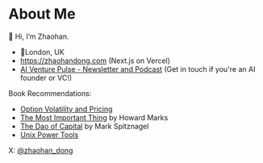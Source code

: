 <!---
zhaohan-dong/zhaohan-dong is a ✨ special ✨ repository because its `README.md` (this file) appears on your GitHub profile.
You can click the Preview link to take a look at your changes.
--->
# About Me
👋 Hi, I’m Zhaohan.

<ul>
  <li>📍London, UK</li>
  <li><a href="https://zhaohandong.com">https://zhaohandong.com</a> (Next.js on Vercel)</li>
  <li><a href="https://www.aiventurepulse.com">AI Venture Pulse - Newsletter and Podcast</a> (Get in touch if you're an AI founder or VC!)</li>
</ul>

Book Recommendations:
- [Option Volatility and Pricing](https://www.amazon.com/Option-Volatility-Pricing-Strategies-Techniques/dp/0071818774)
- [The Most Important Thing](https://www.amazon.com/Most-Important-Thing-Illuminated-Thoughtful/dp/0231162847) by Howard Marks
- [The Dao of Capital](https://www.amazon.com/Dao-Capital-Austrian-Investing-Distorted-ebook/dp/B00D7P2K1W) by Mark Spitznagel
- [Unix Power Tools](https://www.amazon.com/Power-Tools-Third-Shelley-Powers/dp/0596003307)

X: [@zhaohan_dong](https://twitter.com/zhaohan_dong)
